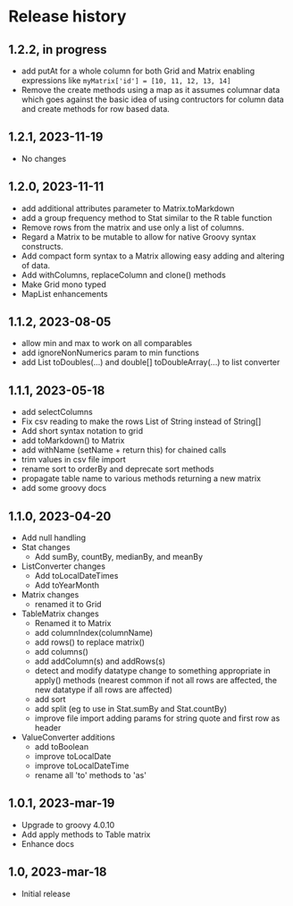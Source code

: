 # Release history

## 1.2.2, in progress
- add putAt for a whole column for both Grid and Matrix enabling expressions like `myMatrix['id'] = [10, 11, 12, 13, 14]`
- Remove the create methods using a map as it assumes columnar data which goes against the basic idea of
using contructors for column data and create methods for row based data.

## 1.2.1, 2023-11-19
- No changes

## 1.2.0, 2023-11-11
- add additional attributes parameter to Matrix.toMarkdown
- add a group frequency method to Stat similar to the R table function
- Remove rows from the matrix and use only a list of columns. 
- Regard a Matrix to be mutable to allow for native Groovy syntax constructs. 
- Add compact form syntax to a Matrix allowing easy adding and altering of data. 
- Add withColumns, replaceColumn and clone() methods
- Make Grid mono typed
- MapList enhancements

## 1.1.2, 2023-08-05
- allow min and max to work on all comparables
- add ignoreNonNumerics param to min functions
- add List<Double> toDoubles(...) and double[] toDoubleArray(...) to list converter

## 1.1.1, 2023-05-18
- add selectColumns
- Fix csv reading to make the rows List of String instead of String[]
- Add short syntax notation to grid
- add toMarkdown() to Matrix 
- add withName (setName + return this) for chained calls
- trim values in csv file import
- rename sort to orderBy and deprecate sort methods
- propagate table name to various methods returning a new matrix
- add some groovy docs

## 1.1.0, 2023-04-20
- Add null handling
- Stat changes
  - Add sumBy, countBy, medianBy, and meanBy
- ListConverter changes
  - Add toLocalDateTimes
  - Add toYearMonth
- Matrix changes
  - renamed it to Grid
- TableMatrix changes
  - Renamed it to Matrix
  - add columnIndex(columnName)
  - add rows() to replace matrix()
  - add columns()
  - add addColumn(s) and addRows(s)
  - detect and modify datatype change to something appropriate in apply() methods 
  (nearest common if not all rows are affected, the new datatype if all rows are affected) 
  - add sort
  - add split (eg to use in Stat.sumBy and Stat.countBy)
  - improve file import adding params for string quote and first row as header 
- ValueConverter additions
  - add toBoolean 
  - improve toLocalDate
  - improve toLocalDateTime
  - rename all 'to' methods to 'as'

  
## 1.0.1, 2023-mar-19
- Upgrade to groovy 4.0.10
- Add apply methods to Table matrix
- Enhance docs

## 1.0, 2023-mar-18
- Initial release